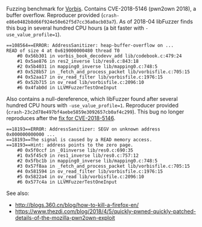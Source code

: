 Fuzzing benchmark for [Vorbis](https://github.com/xiph/vorbis).
Contains CVE-2018-5146 (pwn2own 2018), a buffer overflow. Reproducer provided
(`crash-e86e0482b8d66f924e50e62f5d7cc36a0acb03a7`).
As of 2018-04 libFuzzer finds this bug in several hundred CPU hours
(a bit faster with `-use_value_profile=1`).

```
==108564==ERROR: AddressSanitizer: heap-buffer-overflow on ...
READ of size 4 at 0x619000000480 thread T0
    #0 0x56b301 in vorbis_book_decodevv_add lib/codebook.c:479:24
    #1 0x5ae876 in res2_inverse lib/res0.c:843:18
    #2 0x5b4031 in mapping0_inverse lib/mapping0.c:748:5
    #3 0x528b57 in _fetch_and_process_packet lib/vorbisfile.c:705:15
    #4 0x52aa17 in ov_read_filter lib/vorbisfile.c:1976:15
    #5 0x52b715 in ov_read lib/vorbisfile.c:2096:10
    #6 0x4fab0d in LLVMFuzzerTestOneInput
```

Also contains a null-dereference, which libFuzzer found after several hundred
CPU hours with `-use_value_profile=1`.  Reproducer provided
(`crash-23c2d78e497bf4aebe5859e3092657cb0af4c299`).  This bug no longer
reproduces after the [fix for CVE-2018-5146](
https://github.com/xiph/vorbis/commit/667ceb4aab60c1f74060143bb24e5f427b3cce5f).
```
==18193==ERROR: AddressSanitizer: SEGV on unknown address 0x000000000000 ...
==18193==The signal is caused by a READ memory access.
==18193==Hint: address points to the zero page.
    #0 0x5f0ccf in _01inverse lib/res0.c:690:35
    #1 0x5f45c9 in res1_inverse lib/res0.c:757:12
    #2 0x5fbc1b in mapping0_inverse lib/mapping0.c:748:5
    #3 0x57f8aa in _fetch_and_process_packet lib/vorbisfile.c:705:15
    #4 0x581594 in ov_read_filter lib/vorbisfile.c:1976:15
    #5 0x5822a4 in ov_read lib/vorbisfile.c:2096:10
    #6 0x577c4a in LLVMFuzzerTestOneInput
```

See also:
* http://blogs.360.cn/blog/how-to-kill-a-firefox-en/
* https://www.thezdi.com/blog/2018/4/5/quickly-pwned-quickly-patched-details-of-the-mozilla-pwn2own-exploit
